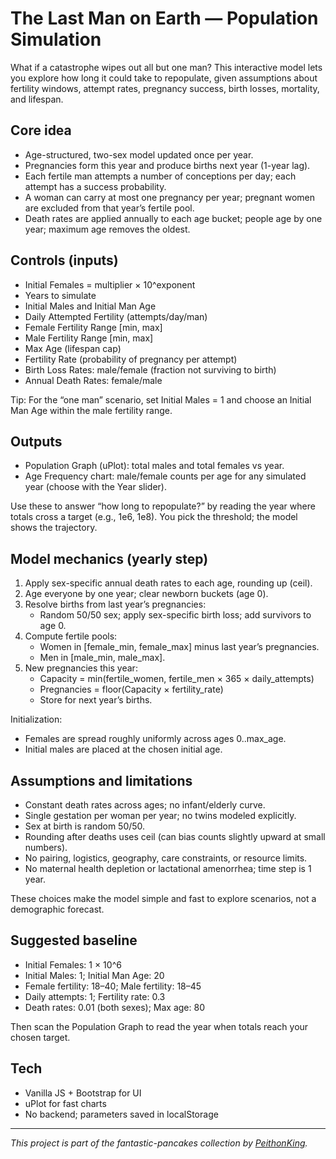 # The Last Man on Earth — Population Simulation

What if a catastrophe wipes out all but one man? This interactive model lets you explore how long it could take to repopulate, given assumptions about fertility windows, attempt rates, pregnancy success, birth losses, mortality, and lifespan.

## Core idea

- Age-structured, two-sex model updated once per year.
- Pregnancies form this year and produce births next year (1-year lag).
- Each fertile man attempts a number of conceptions per day; each attempt has a success probability.
- A woman can carry at most one pregnancy per year; pregnant women are excluded from that year’s fertile pool.
- Death rates are applied annually to each age bucket; people age by one year; maximum age removes the oldest.

## Controls (inputs)

- Initial Females = multiplier × 10^exponent
- Years to simulate
- Initial Males and Initial Man Age
- Daily Attempted Fertility (attempts/day/man)
- Female Fertility Range [min, max]
- Male Fertility Range [min, max]
- Max Age (lifespan cap)
- Fertility Rate (probability of pregnancy per attempt)
- Birth Loss Rates: male/female (fraction not surviving to birth)
- Annual Death Rates: female/male

Tip: For the “one man” scenario, set Initial Males = 1 and choose an Initial Man Age within the male fertility range.

## Outputs

- Population Graph (uPlot): total males and total females vs year.
- Age Frequency chart: male/female counts per age for any simulated year (choose with the Year slider).

Use these to answer “how long to repopulate?” by reading the year where totals cross a target (e.g., 1e6, 1e8). You pick the threshold; the model shows the trajectory.

## Model mechanics (yearly step)

1. Apply sex-specific annual death rates to each age, rounding up (ceil).
2. Age everyone by one year; clear newborn buckets (age 0).
3. Resolve births from last year’s pregnancies:
   - Random 50/50 sex; apply sex-specific birth loss; add survivors to age 0.
4. Compute fertile pools:
   - Women in [female_min, female_max] minus last year’s pregnancies.
   - Men in [male_min, male_max].
5. New pregnancies this year:
   - Capacity = min(fertile_women, fertile_men × 365 × daily_attempts)
   - Pregnancies = floor(Capacity × fertility_rate)
   - Store for next year’s births.

Initialization:

- Females are spread roughly uniformly across ages 0..max_age.
- Initial males are placed at the chosen initial age.

## Assumptions and limitations

- Constant death rates across ages; no infant/elderly curve.
- Single gestation per woman per year; no twins modeled explicitly.
- Sex at birth is random 50/50.
- Rounding after deaths uses ceil (can bias counts slightly upward at small numbers).
- No pairing, logistics, geography, care constraints, or resource limits.
- No maternal health depletion or lactational amenorrhea; time step is 1 year.

These choices make the model simple and fast to explore scenarios, not a demographic forecast.

## Suggested baseline

- Initial Females: 1 × 10^6
- Initial Males: 1; Initial Man Age: 20
- Female fertility: 18–40; Male fertility: 18–45
- Daily attempts: 1; Fertility rate: 0.3
- Death rates: 0.01 (both sexes); Max age: 80

Then scan the Population Graph to read the year when totals reach your chosen target.

## Tech

- Vanilla JS + Bootstrap for UI
- uPlot for fast charts
- No backend; parameters saved in localStorage


---

*This project is part of the fantastic-pancakes collection by [PeithonKing](https://github.com/PeithonKing/fantastic-pancakes).*
